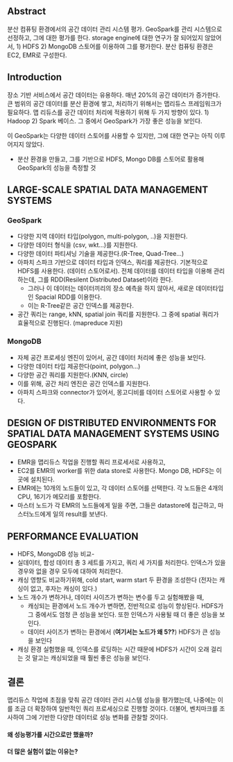 ## Abstract
분산 컴퓨팅 환경에서의 공간 데이터 관리 시스템 평가.
GeoSpark를 관리 시스템으로 선정하고, 그에 대한 평가를 한다.
storage engine에 대한 연구가 잘 되어있지 않았어서, 1) HDFS 2) MongoDB 스토어를 이용하여 그를 평가한다.
분산 컴퓨팅 환경은 EC2, EMR로 구성한다. 

## Introduction
장소 기반 서비스에서 공간 데이터는 유용하다. 매년 20%의 공간 데이터가 증가한다. 
큰 범위의 공간 데이터를 분산 환경에 쌓고, 처리하기 위해서는 맵리듀스 프레임워크가 필요하다.
맵 리듀스를 공간 데이터 처리에 적용하기 위해 두 가지 방향이 있다. 1) Hadoop 2) Spark 베이스. 그 중에서 GeoSpark가 가장 좋은 성능을 보인다. 

이 GeoSpark는 다양한 데이터 스토어를 사용할 수 있지만, 그에 대한 연구는 아직 이루어지지 않았다. 

- 분산 환경을 만들고, 그를 기반으로 HDFS, Mongo DB를 스토어로 활용해 GeoSpark의 성능을 측정할 것

##  LARGE-SCALE SPATIAL DATA MANAGEMENT SYSTEMS
### GeoSpark
- 다양한 지역 데이터 타입(polygon, multi-polygon, ..)을 지원한다. 
- 다양한 데이터 형식을 (csv, wkt...)를 지원한다. 
- 다양한 데이터 파티셔닝 기술을 제공한다.(R-Tree, Quad-Tree...)
- 아파치 스파크 기반으로 데이터 타입과 인덱스, 쿼리를 제공한다. 기본적으로 HDFS를 사용한다. (데이터 스토어로서). 전체 데이터를 데이터 타입을 이용해 관리하는데, 그를 RDD(Resilent Distributed Dataset)이라 한다.
  - 그러나 이 데이터는 데이터끼리의 장소 예측을 하지 않아서, 새로운 데이터타입인 Spacial RDD를 이용한다. 
  - 이는 R-Tree같은 공간 인덱스를 제공한다. 
- 공간 쿼리는 range, kNN, spatial join 쿼리를 지원한다. 그 중에 spatial 쿼리가 효율적으로 진행된다. (mapreduce 지원)

### MongoDB
- 자체 공간 프로세싱 엔진이 있어서, 공간 데이터 처리에 좋은 성능을 보인다. 
- 다양한 데이터 타입 제공한다(point, polygon...)
- 다양한 공간 쿼리를 지원한다.(KNN, circle)
- 이를 위해, 공간 처리 엔진은 공간 인덱스를 지원한다. 
- 아파치 스파크와 connector가 있어서, 몽고디비를 데이터 스토어로 사용할 수 있다. 

##  DESIGN OF DISTRIBUTED ENVIRONMENTS FOR SPATIAL DATA MANAGEMENT SYSTEMS USING GEOSPARK
- EMR을 맵리듀스 작업을 진행할 쿼리 프로세서로 사용하고,
- EC2를 EMR의 worker를 위한 data store로 사용한다. Mongo DB, HDFS는 이 곳에 설치된다.
- EMR에는 10개의 노드들이 있고, 각 데이터 스토어를 선택한다. 각 노드들은 4개의 CPU, 16기가 메모리를 포함한다.
- 마스터 노드가 각 EMR의 노드들에게 일을 주면, 그들은 datastore에 접근하고, 마스터노드에게 일의 result를 보낸다.

## PERFORMANCE EVALUATION
- HDFS, MongoDB 성능 비교- 
- 실데이터, 합성 데이터 총 3 세트를 가지고, 쿼리 세 가지를 처리한다. 인덱스가 있을 경우와 없을 경우 모두에 대하여 처리한다. 
- 캐싱 영향도 비교하기위해, cold start, warm start 두 환경을 조성한다 (전자는 캐싱이 없고, 후자는 캐싱이 있다.)
- 노드 개수가 변하거나, 데이터 사이즈가 변하는 변수를 두고 실험해봤을 때,
  - 캐싱되는 환경에서 노드 개수가 변하면, 전반적으로 성능이 향상된다. HDFS가 그 중에서도 엄청 큰 성능을 보인다. 또한 인덱스가 사용될 때 더 좋은 성능을 보인다.
  - 데이터 사이즈가 변하는 환경에서 (**여기서는 노드가 왜 5??**) HDFS가 큰 성능을 보인다
- 캐싱 환경 실험했을 때, 인덱스를 로딩하는 시간 때문에 HDFS가 시간이 오래 걸리는 것 말고는 캐싱되었을 때 훨씬 좋은 성능을 보인다.

## 결론
맵리듀스 작업에 초점을 맞춰 공간 데이터 관리 시스템 성능을 평가했는데, 나중에는 이를 조금 더 확장하여 일반적인 쿼리 프로세싱으로 진행할 것이다. 
더불어, 벤치마크를 조사하여 그에 기반한 다양한 데이터로 성능 변화를 관찰할 것이다.

#### 왜 성능평가를 시간으로만 했을까? 
#### 더 많은 실험이 없는 이유는? 
